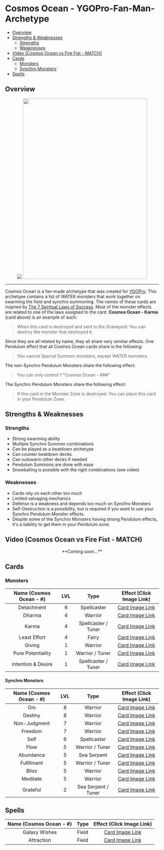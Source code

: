 # Cosmos Ocean - YGOPro-Fan-Man-Archetype

* [Overview](http://github.com/AHXR/Cosmos-Ocean---YGOPro#overview)
* [Strengths & Weaknesses](http://github.com/AHXR/Cosmos-Ocean---YGOPro#strengths--weaknesses)
  * [Strengths](http://github.com/AHXR/Cosmos-Ocean---YGOPro#strengths)
  * [Weaknesses](http://github.com/AHXR/Cosmos-Ocean---YGOPro#weaknesses)
* [Video (Cosmos Ocean vs Fire Fist - MATCH)](http://github.com/AHXR/Cosmos-Ocean---YGOPro#video--osmos-ocean-vs-fire-fist--match-)
* [Cards](http://github.com/AHXR/Cosmos-Ocean---YGOPro#cards)
  * [Monsters](http://github.com/AHXR/Cosmos-Ocean---YGOPro#monsters)
  * [Synchro Monsters](http://github.com/AHXR/Cosmos-Ocean---YGOPro#synchro-monsters)
* [Spells](http://github.com/AHXR/Cosmos-Ocean---YGOPro#spells)


## Overview

<p align="center">
	<img src="https://i.imgur.com/vnqGxQj.jpg?1" /> <img width="406" height="592" src="https://i.imgur.com/iLD3Vyl.jpg" />
</p>

---

Cosmos Ocean is a fan-made archetype that was created for [YGOPro](http://www.ygopro.co/). This archetype contains a list of WATER monsters that work together on swarming the field and synchro summoning.
The names of these cards are inspired by [The 7 Spiritual Laws of Success](https://en.wikipedia.org/wiki/The_Seven_Spiritual_Laws_of_Success). Most of the monster effects are related to one of the laws
assigned to the card. **Cosmos Ocean - Karma** (card above) is an example of such:

>When this card is destroyed and sent to the Graveyard: You can destroy the monster that destroyed it.


Since they are all related by name, they all share very similiar effects. One Pendulum effect that all Cosmos Ocean cards share is the following:
>You cannot Special Summon monsters, except WATER monsters.


The non-Synchro Pendulum Monsters share the following effect:
>You can only control 1 "Cosmos Ocean - ###"


The Synchro Pendulum Monsters share the following effect:
>If this card in the Monster Zone is destroyed: You can place this card in your Pendulum Zone.


## Strengths & Weaknesses

### Strengths
- Strong swarming ability
- Multiple Synchro Summon combinations
- Can be played as a beatdown archetype
- Can counter beatdown decks
- Can outswarm other decks if needed
- Pendulum Summons are done with ease
- Snowballing is possible with the right combinations (see video)

### Weaknesses
- Cards rely on each other too much
- Limited salvaging mechanics
- Defense is a weakness and depends too much on Synchro Monsters
- Self-Destruction is a possibility, but is required if you want to use your Synchro Pendulum Monster effects.
- Despite some of the Synchro Monsters having strong Pendulum effects, it's a liability to get them in your Pendulum zone.


## Video (Cosmos Ocean vs Fire Fist - MATCH)

<p align="center">
	**Coming soon...**
</p>


## Cards


### Monsters
| Name (Cosmos Ocean - #)       	| LVL  | Type  | Effect (Click Image Link)	|
| :-------------------------------: | :--: | :---: | :--------------------------: |
| Detachment | 6 | Spellcaster | [Card Image Link](https://i.imgur.com/14BL1gP.jpg) |
| Dharma | 4 | Warrior | [Card Image Link](https://i.imgur.com/PKysuVo.jpg) |
| Karma  | 4 | Spellcaster / Tuner | [Card Image Link](https://i.imgur.com/mIawnB3.jpg) |
| Least Effort | 4 | Fairy | [Card Image Link](https://i.imgur.com/gWvzmdd.jpg) |
| Giving | 1 | Warrior | [Card Image Link](https://i.imgur.com/vKsY2tA.jpg) |
| Pure Potentiality | 1 | Warrior / Tuner | [Card Image Link](https://i.imgur.com/RGHu02U.jpg) |
| Intention & Desire | 1 | Spellcaster / Tuner | [Card Image Link](https://i.imgur.com/xECpR9H.jpg) |


#### Synchro Monsters
| Name (Cosmos Ocean - #)       	| LVL  | Type  | Effect (Click Image Link)	|
| :-------------------------------: | :--: | :---: | :--------------------------: |
| Om | 8 | Warrior | [Card Image Link](https://i.imgur.com/KYv336i.jpg) |
| Destiny | 8 | Warrior | [Card Image Link](https://i.imgur.com/Cf5PxnB.jpg) |
| Non-Judgment | 7 | Warrior | [Card Image Link](https://i.imgur.com/BBXN5Kr.jpg) |
| Freedom | 7 | Warrior | [Card Image Link](https://i.imgur.com/h3vPgKK.jpg) |
| Self | 6 | Spellcaster | [Card Image Link](https://i.imgur.com/kcljvGG.jpg) |
| Flow | 5 | Warrior / Tuner | [Card Image Link](https://i.imgur.com/17EezEp.jpg) |
| Abundance | 5 | Sea Serpent | [Card Image Link](https://i.imgur.com/XAbYcop.jpg) |
| Fufillment | 5 | Warrior / Tuner | [Card Image Link](https://i.imgur.com/h4IU5zq.jpg) |
| Bliss | 5 | Warrior | [Card Image Link](https://i.imgur.com/4nuz5dk.jpg) |
| Meditate | 5 | Warrior | [Card Image Link](https://i.imgur.com/CVi4r5p.jpg) |
| Grateful | 2 | Sea Serpent / Tuner | [Card Image Link](https://i.imgur.com/0IFsWeK.jpg) |


## Spells
| Name (Cosmos Ocean - #)           | Type  | Effect (Click Image Link)	|
| :-------------------------------: | :--:  | :-----------------------: |
| Galaxy Wishes | Field | [Card Image Link](https://i.imgur.com/2hlv1Wr.jpg) |
| Attraction | Field | [Card Image Link](https://i.imgur.com/pOoa2LY.jpg) |